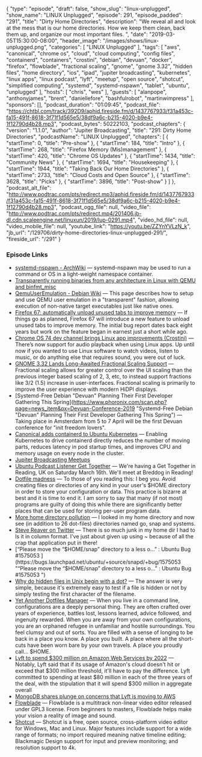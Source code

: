 {
  "type": "episode",
  "draft": false,
  "show_slug": "linux-unplugged",
  "show_name": "LINUX Unplugged",
  "episode": 291,
  "episode_padded": "291",
  "title": "Dirty Home Directories",
  "description": "We reveal all and look at the mess that is our home directories. How we keep them clean, back them up, and organize our most important files. ",
  "date": "2019-03-05T15:30:00-08:00",
  "header_image": "/images/shows/linux-unplugged.png",
  "categories": [
    "LINUX Unplugged"
  ],
  "tags": [
    "aws",
    "canonical",
    "chrome os",
    "cloud",
    "cloud computing",
    "config files",
    "containerd",
    "containers",
    "crostini",
    "debian",
    "devuan",
    "docker",
    "firefox",
    "flowblade",
    "fractional scaling",
    "gnome",
    "gnome 3.32",
    "hidden files",
    "home directory",
    "ios",
    "ipad",
    "jupiter broadcasting",
    "kubernetes",
    "linux apps",
    "linux podcast",
    "lyft",
    "meetup",
    "open source",
    "shotcut",
    "simplified computing",
    "systemd",
    "systemd-nspawn",
    "tablet",
    "ubuntu",
    "unplugged"
  ],
  "hosts": [
    "chris",
    "wes"
  ],
  "guests": [
    "alanpope",
    "anthonyjames",
    "brent",
    "daniellefore",
    "bashfulrobot",
    "martinwimpress"
  ],
  "sponsors": [],
  "podcast_duration": "01:09:45",
  "podcast_file": "https://chtbl.com/track/392D9/aphid.fireside.fm/d/1437767933/f31a453c-fa15-491f-8618-3f71f1d565e5/38df9a6c-b215-4020-b9e4-1f12790d4b28.mp3",
  "podcast_bytes": 50222103,
  "podcast_chapters": {
    "version": "1.1.0",
    "author": "Jupiter Broadcasting",
    "title": "291: Dirty Home Directories",
    "podcastName": "LINUX Unplugged",
    "chapters": [
      {
        "startTime": 0,
        "title": "Pre-show"
      },
      {
        "startTime": 184,
        "title": "Intro"
      },
      {
        "startTime": 268,
        "title": "Firefox Memory (Mis)management"
      },
      {
        "startTime": 420,
        "title": "Chrome OS Updates"
      },
      {
        "startTime": 1434,
        "title": "Community News"
      },
      {
        "startTime": 1694,
        "title": "Housekeeping"
      },
      {
        "startTime": 1944,
        "title": "Taking Back Our Home Directories"
      },
      {
        "startTime": 2733,
        "title": "Cloud Costs and Open Source"
      },
      {
        "startTime": 3628,
        "title": "Picks"
      },
      {
        "startTime": 3896,
        "title": "Post-show"
      }
    ]
  },
  "podcast_alt_file": "http://www.podtrac.com/pts/redirect.mp3/aphid.fireside.fm/d/1437767933/f31a453c-fa15-491f-8618-3f71f1d565e5/38df9a6c-b215-4020-b9e4-1f12790d4b28.mp3",
  "podcast_ogg_file": null,
  "video_file": "http://www.podtrac.com/pts/redirect.mp4/201406.jb-dl.cdn.scaleengine.net/linuxun/2019/lup-0291.mp4",
  "video_hd_file": null,
  "video_mobile_file": null,
  "youtube_link": "https://youtu.be/ZZYnYVLzN_k",
  "jb_url": "/129706/dirty-home-directories-linux-unplugged-291/",
  "fireside_url": "/291"
}


### Episode Links

  * [systemd-nspawn - ArchWiki](https://wiki.archlinux.org/index.php/systemd-nspawn "systemd-nspawn - ArchWiki") — systemd-nspawn may be used to run a command or OS in a light-weight namespace container.
  * [Transparently running binaries from any architecture in Linux with QEMU and binfmt_misc](https://ownyourbits.com/2018/06/13/transparently-running-binaries-from-any-architecture-in-linux-with-qemu-and-binfmt_misc/ "Transparently running binaries from any architecture in Linux with QEMU and binfmt_misc")
  * [QemuUserEmulation - Debian Wiki](https://wiki.debian.org/QemuUserEmulation "QemuUserEmulation - Debian Wiki") — This page describes how to setup and use QEMU user emulation in a "transparent" fashion, allowing execution of non-native target executables just like native ones.
  * [Firefox 67: automatically unload unused tabs to improve memory](https://www.ghacks.net/2019/03/01/firefox-67-automatically-unload-unused-tabs-to-improve-memory/ "Firefox 67: automatically unload unused tabs to improve memory") — If things go as planned, Firefox 67 will introduce a new feature to unload unused tabs to improve memory. The initial bug report dates back eight years but work on the feature began in earnest just a short while ago. 
  * [Chrome OS 74 dev channel brings Linux app improvements (Crostini)](https://liliputing.com/2019/02/chrome-os-74-dev-channel-brings-linux-app-improvements-crostini.html "Chrome OS 74 dev channel brings Linux app improvements \(Crostini\)") — There’s now support for audio playback when using Linux apps. Up until now if you wanted to use Linux software to watch videos, listen to music, or do anything else that requires sound, you were out of luck.
  * [GNOME 3.32 Lands Long-Awaited Fractional Scaling Support](https://www.phoronix.com/scan.php?page=news_item&px=GNOME-3.32-Fractional-Scaling "GNOME 3.32 Lands Long-Awaited Fractional Scaling Support") — Fractional scaling allows for greater control over the UI scaling than the previous integer based scaling of 2, 3, etc, to instead support fractions like 3/2 (1.5) increase in user-interfaces. Fractional scaling is primarily to improve the user experience with modern HiDPI displays. 
  * [Systemd-Free Debian "Devuan" Planning Their First Developer Gathering This Spring](https://www.phoronix.com/scan.php?page=news_item&px=Devuan-Conference-2019 "Systemd-Free Debian "Devuan" Planning Their First Developer Gathering This Spring") — Taking place in Amsterdam from 5 to 7 April will be the first Devuan conference for "init freedom lovers".
  * [Canonical adds containerd to Ubuntu Kubernetes](https://blog.ubuntu.com/2019/02/28/canonical-adds-containerd-to-ubuntu-kubernetes "Canonical adds containerd to Ubuntu Kubernetes") — Enabling Kubernetes to drive containerd directly reduces the number of moving parts, reduces latency in pod startup times, and improves CPU and memory usage on every node in the cluster.
  * [Jupiter Broadcasting Meetups](https://www.meetup.com/jupiterbroadcasting/ "Jupiter Broadcasting Meetups")
  * [Ubuntu Podcast Listener Get Together](https://gettogether.community/events/717/listener-get-together/ "Ubuntu Podcast Listener Get Together") — We're having a Get Together in Reading, UK on Saturday March 16th. We'll meet at Breddog in Reading!
  * [Dotfile madness](https://0x46.net/thoughts/2019/02/01/dotfile-madness/ "Dotfile madness") — To those of you reading this: I beg you. Avoid creating files or directories of any kind in your user's $HOME directory in order to store your configuration or data. This practice is bizarre at best and it is time to end it. I am sorry to say that many (if not most) programs are guilty of doing this while there are significantly better places that can be used for storing per-user program data.
  * [More home directory pollution](https://www.reddit.com/r/linux/comments/awwg86/more_home_directory_pollution/ "More home directory pollution") — I looked in my home directory and now see (in addition to 26 dot-files) directories named go, snap and systems.
  * [Steve Reaver on Twitter](https://twitter.com/stevereaver/status/1098744208670699520 "Steve Reaver on Twitter") — There is so much junk in my home dir I had to ls it in column format. I've just about given up using ~ because of all the crap that application put in there!
  * [“Please move the “$HOME/snap” directory to a less o...” : Ubuntu Bug #1575053 ](https://bugs.launchpad.net/ubuntu/+source/snapd/+bug/1575053 "“Please move the “$HOME/snap” directory to a less o...” : Ubuntu Bug #1575053 ")
  * [Why do hidden files in Unix begin with a dot?](https://catonmat.net/unix-hidden-files "Why do hidden files in Unix begin with a dot?") — The answer is very simple, because it's extremely easy to test if a file is hidden or not by simply testing the first character of the filename.
  * [Yet Another Dotfiles Manager](https://yadm.io/ "Yet Another Dotfiles Manager") — When you live in a command line, configurations are a deeply personal thing. They are often crafted over years of experience, battles lost, lessons learned, advice followed, and ingenuity rewarded. When you are away from your own configurations, you are an orphaned refugee in unfamiliar and hostile surroundings. You feel clumsy and out of sorts. You are filled with a sense of longing to be back in a place you know. A place you built. A place where all the short-cuts have been worn bare by your own travels. A place you proudly call… $HOME.
  * [Lyft to spend $300 million on Amazon Web Services by 2022](https://www.businessinsider.com/lyft-ipo-amazon-web-services-2019-3 "Lyft to spend $300 million on Amazon Web Services by 2022") — Notably, Lyft said that if its usage of Amazon's cloud doesn't hit or exceed that $300 million threshold, it'll have to pay the difference. Lyft committed to spending at least $80 million in each of the three years of the deal, with the stipulation that it will spend $300 million in aggregate overall
  * [MongoDB shares plunge on concerns that Lyft is moving to AWS](https://www.cnbc.com/2019/02/26/mongodb-shares-plunge-on-concerns-that-lyft-is-moving-to-aws.html "MongoDB shares plunge on concerns that Lyft is moving to AWS")
  * [Flowblade](https://jliljebl.github.io/flowblade/ "Flowblade") — Flowblade is a multitrack non-linear video editor released under GPL3 license. From beginners to masters, Flowblade helps make your vision a reality of image and sound. 
  * [Shotcut](https://shotcut.org/ "Shotcut") — Shotcut is a free, open source, cross-platform video editor for Windows, Mac and Linux. Major features include support for a wide range of formats; no import required meaning native timeline editing; Blackmagic Design support for input and preview monitoring; and resolution support to 4k. 


